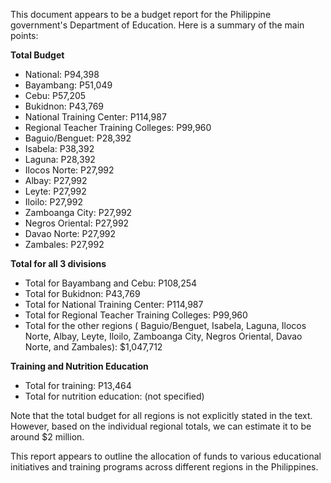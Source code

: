 This document appears to be a budget report for the Philippine government's Department of Education. Here is a summary of the main points:

**Total Budget**

* National: P94,398
* Bayambang: P51,049
* Cebu: P57,205
* Bukidnon: P43,769
* National Training Center: P114,987
* Regional Teacher Training Colleges: P99,960
* Baguio/Benguet: P28,392
* Isabela: P38,392
* Laguna: P28,392
* Ilocos Norte: P27,992
* Albay: P27,992
* Leyte: P27,992
* Iloilo: P27,992
* Zamboanga City: P27,992
* Negros Oriental: P27,992
* Davao Norte: P27,992
* Zambales: P27,992

**Total for all 3 divisions**

* Total for Bayambang and Cebu: P108,254
* Total for Bukidnon: P43,769
* Total for National Training Center: P114,987
* Total for Regional Teacher Training Colleges: P99,960
* Total for the other regions ( Baguio/Benguet, Isabela, Laguna, Ilocos Norte, Albay, Leyte, Iloilo, Zamboanga City, Negros Oriental, Davao Norte, and Zambales): $1,047,712

**Training and Nutrition Education**

* Total for training: P13,464
* Total for nutrition education: (not specified)

Note that the total budget for all regions is not explicitly stated in the text. However, based on the individual regional totals, we can estimate it to be around $2 million.

This report appears to outline the allocation of funds to various educational initiatives and training programs across different regions in the Philippines.